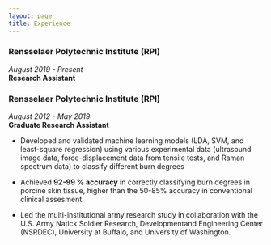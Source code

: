 ```yaml
---
layout: page
title: Experience
---
```


### Rensselaer Polytechnic Institute (RPI)
_August 2019 - Present_   
**Research Assistant**  

### Rensselaer Polytechnic Institute (RPI)
_August 2012 - May 2019_   
**Graduate Research Assistant**  
* Developed and validated machine learning models (LDA, SVM, and least-square regression) using various experimental data (ultrasound image data, force-displacement data from tensile tests, and Raman spectrum data) to classify different burn degrees

* Achieved **92-99 % accuracy** in correctly classifying burn degrees in porcine skin tissue, higher than the 50-85% accuracy in conventional clinical assesment.

* Led the multi-institutional army research study in collaboration with the U.S. Army Natick Soldier Research, Developmentand Engineering Center (NSRDEC), University at Buffalo, and University of Washington.
